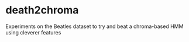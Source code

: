 death2chroma
============

Experiments on the Beatles dataset to try and beat a chroma-based HMM using cleverer features
